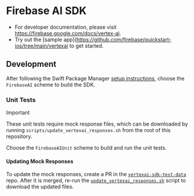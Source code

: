 # Firebase AI SDK

- For developer documentation, please visit https://firebase.google.com/docs/vertex-ai.
- Try out the [sample app](https://github.com/firebase/quickstart-ios/tree/main/vertexai to get started.

## Development

After following the Swift Package Manager
[setup instructions](https://github.com/firebase/firebase-ios-sdk#swift-package-manager-1),
choose the `FirebaseAI` scheme to build the SDK.

### Unit Tests

> [!IMPORTANT]
> These unit tests require mock response files, which can be downloaded by
running `scripts/update_vertexai_responses.sh` from the root of this repository.

Choose the `FirebaseAIUnit` scheme to build and run the unit tests.

#### Updating Mock Responses

To update the mock responses, create a PR in the
[`vertexai-sdk-test-data`](https://github.com/FirebaseExtended/vertexai-sdk-test-data)
repo. After it is merged, re-run the
[`update_vertexai_responses.sh`](https://github.com/firebase/firebase-ios-sdk/blob/main/scripts/update_vertexai_responses.sh)
script to download the updated files.
